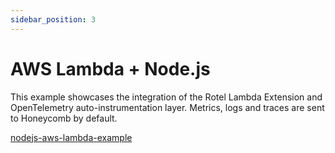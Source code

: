 ```yaml
---
sidebar_position: 3
---
```


# AWS Lambda + Node.js

This example showcases the integration of the Rotel Lambda Extension and OpenTelemetry auto-instrumentation layer. Metrics, logs and traces are sent to Honeycomb by default.

[nodejs-aws-lambda-example](https://github.com/streamfold/nodejs-aws-lambda-example)

